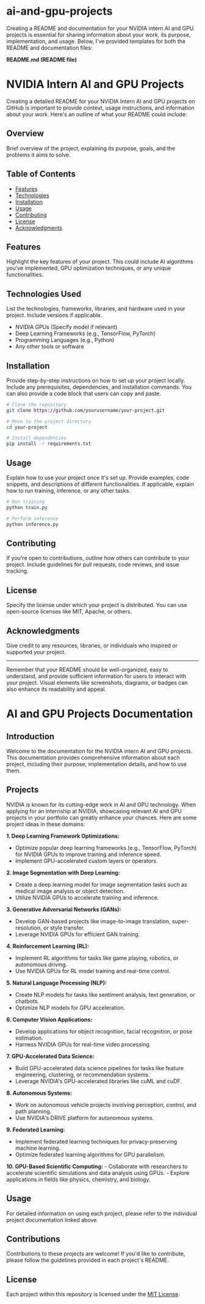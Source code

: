 # ai-and-gpu-projects
Creating a README and documentation for your NVIDIA intern AI and GPU projects is essential for sharing information about your work, its purpose, implementation, and usage. Below, I've provided templates for both the README and documentation files:

**README.md (README file)**

# NVIDIA Intern AI and GPU Projects

Creating a detailed README for your NVIDIA Intern AI and GPU projects on GitHub is important to provide context, usage instructions, and information about your work. Here's an outline of what your README could include:



## Overview

Brief overview of the project, explaining its purpose, goals, and the problems it aims to solve.

## Table of Contents

- [Features](#features)
- [Technologies](#technologies-used)
- [Installation](#installation)
- [Usage](#usage)
- [Contributing](#contributing)
- [License](#license)
- [Acknowledgments](#acknowledgments)

## Features

Highlight the key features of your project. This could include AI algorithms you've implemented, GPU optimization techniques, or any unique functionalities.

## Technologies Used

List the technologies, frameworks, libraries, and hardware used in your project. Include versions if applicable.

- NVIDIA GPUs (Specify model if relevant)
- Deep Learning Frameworks (e.g., TensorFlow, PyTorch)
- Programming Languages (e.g., Python)
- Any other tools or software

## Installation

Provide step-by-step instructions on how to set up your project locally. Include any prerequisites, dependencies, and installation commands. You can also provide a code block that users can copy and paste.

```bash
# Clone the repository
git clone https://github.com/yourusername/your-project.git

# Move to the project directory
cd your-project

# Install dependencies
pip install -r requirements.txt
```

## Usage

Explain how to use your project once it's set up. Provide examples, code snippets, and descriptions of different functionalities. If applicable, explain how to run training, inference, or any other tasks.

```bash
# Run training
python train.py

# Perform inference
python inference.py
```

## Contributing

If you're open to contributions, outline how others can contribute to your project. Include guidelines for pull requests, code reviews, and issue tracking.

## License

Specify the license under which your project is distributed. You can use open-source licenses like MIT, Apache, or others.

## Acknowledgments

Give credit to any resources, libraries, or individuals who inspired or supported your project.

---

Remember that your README should be well-organized, easy to understand, and provide sufficient information for users to interact with your project. Visual elements like screenshots, diagrams, or badges can also enhance its readability and appeal.

# AI and GPU Projects Documentation

## Introduction

Welcome to the documentation for the NVIDIA intern AI and GPU projects. This documentation provides comprehensive information about each project, including their purpose, implementation details, and how to use them.

## Projects

NVIDIA is known for its cutting-edge work in AI and GPU technology. When applying for an internship at NVIDIA, showcasing relevant AI and GPU projects in your portfolio can greatly enhance your chances. Here are some project ideas in these domains:

**1. Deep Learning Framework Optimizations:**
   - Optimize popular deep learning frameworks (e.g., TensorFlow, PyTorch) for NVIDIA GPUs to improve training and inference speed.
   - Implement GPU-accelerated custom layers or operators.

**2. Image Segmentation with Deep Learning:**
   - Create a deep learning model for image segmentation tasks such as medical image analysis or object detection.
   - Utilize NVIDIA GPUs to accelerate training and inference.

**3. Generative Adversarial Networks (GANs):**
   - Develop GAN-based projects like image-to-image translation, super-resolution, or style transfer.
   - Leverage NVIDIA GPUs for efficient GAN training.

**4. Reinforcement Learning (RL):**
   - Implement RL algorithms for tasks like game playing, robotics, or autonomous driving.
   - Use NVIDIA GPUs for RL model training and real-time control.

**5. Natural Language Processing (NLP):**
   - Create NLP models for tasks like sentiment analysis, text generation, or chatbots.
   - Optimize NLP models for GPU acceleration.

**6. Computer Vision Applications:**
   - Develop applications for object recognition, facial recognition, or pose estimation.
   - Harness NVIDIA GPUs for real-time video processing.

**7. GPU-Accelerated Data Science:**
   - Build GPU-accelerated data science pipelines for tasks like feature engineering, clustering, or recommendation systems.
   - Leverage NVIDIA's GPU-accelerated libraries like cuML and cuDF.

**8. Autonomous Systems:**
   - Work on autonomous vehicle projects involving perception, control, and path planning.
   - Use NVIDIA's DRIVE platform for autonomous systems.

**9. Federated Learning:**
   - Implement federated learning techniques for privacy-preserving machine learning.
   - Optimize federated learning algorithms for GPU parallelism.

**10. GPU-Based Scientific Computing:**
    - Collaborate with researchers to accelerate scientific simulations and data analysis using GPUs.
    - Explore applications in fields like physics, chemistry, and biology.


<!-- Add more project sections as needed -->

## Usage

For detailed information on using each project, please refer to the individual project documentation linked above.

## Contributions

Contributions to these projects are welcome! If you'd like to contribute, please follow the guidelines provided in each project's README.

## License

Each project within this repository is licensed under the [MIT License](LICENSE).
